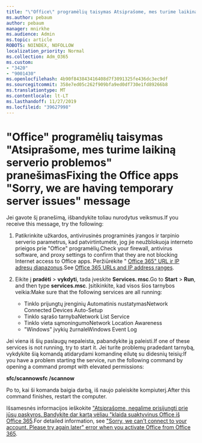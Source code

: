 ```yaml
---
title: "\"Office\" programėlių taisymas Atsiprašome, mes turime laikiną serverio problemos pranešimą"
ms.author: pebaum
author: pebaum
manager: mnirkhe
ms.audience: Admin
ms.topic: article
ROBOTS: NOINDEX, NOFOLLOW
localization_priority: Normal
ms.collection: Adm_O365
ms.custom:
- "3420"
- "9001430"
ms.openlocfilehash: 4b90f843843416408d7f3091325fe436dc3ec9df
ms.sourcegitcommit: 358e7ed05c262f909bfa9ed0df730e1fd89266b8
ms.translationtype: MT
ms.contentlocale: lt-LT
ms.lasthandoff: 11/27/2019
ms.locfileid: "39627998"
---
```

# <a name="fixing-the-office-apps-sorry-we-are-having-temporary-server-issues-message"></a><span data-ttu-id="e66e7-102">"Office" programėlių taisymas "Atsiprašome, mes turime laikiną serverio problemos" pranešimas</span><span class="sxs-lookup"><span data-stu-id="e66e7-102">Fixing the Office apps "Sorry, we are having temporary server issues" message</span></span>

<span data-ttu-id="e66e7-103">Jei gavote šį pranešimą, išbandykite toliau nurodytus veiksmus.</span><span class="sxs-lookup"><span data-stu-id="e66e7-103">If you receive this message, try the following:</span></span>

1. <span data-ttu-id="e66e7-104">Patikrinkite užkardos, antivirusinės programinės įrangos ir tarpinio serverio parametrus, kad patvirtintumėte, jog jie neužblokuoja interneto prieigos prie "Office" programėlių.</span><span class="sxs-lookup"><span data-stu-id="e66e7-104">Check your firewall, antivirus software, and proxy settings to confirm that they are not blocking Internet access to Office apps.</span></span> <span data-ttu-id="e66e7-105">Peržiūrėkite " [Office 365" URL ir IP adresų diapazonus](https://docs.microsoft.com/office365/enterprise/urls-and-ip-address-ranges).</span><span class="sxs-lookup"><span data-stu-id="e66e7-105">See [Office 365 URLs and IP address ranges](https://docs.microsoft.com/office365/enterprise/urls-and-ip-address-ranges).</span></span>

2. <span data-ttu-id="e66e7-106">Eikite į **pradėti** > **vykdyti**, tada įveskite **Services. msc**.</span><span class="sxs-lookup"><span data-stu-id="e66e7-106">Go to **Start** > **Run**, and then type **services.msc**.</span></span> <span data-ttu-id="e66e7-107">Įsitikinkite, kad visos šios tarnybos veikia:</span><span class="sxs-lookup"><span data-stu-id="e66e7-107">Make sure that the following services are all running:</span></span>
    - <span data-ttu-id="e66e7-108">Tinklo prijungtų įrenginių Automatinis nustatymas</span><span class="sxs-lookup"><span data-stu-id="e66e7-108">Network Connected Devices Auto-Setup</span></span>
    - <span data-ttu-id="e66e7-109">Tinklo sąrašo tarnyba</span><span class="sxs-lookup"><span data-stu-id="e66e7-109">Network List Service</span></span>
    - <span data-ttu-id="e66e7-110">Tinklo vieta sąmoningumo</span><span class="sxs-lookup"><span data-stu-id="e66e7-110">Network Location Awareness</span></span>
    - <span data-ttu-id="e66e7-111">"Windows" įvykių žurnale</span><span class="sxs-lookup"><span data-stu-id="e66e7-111">Windows Event Log</span></span>

<span data-ttu-id="e66e7-112">Jei viena iš šių paslaugų nepaleista, pabandykite ją paleisti.</span><span class="sxs-lookup"><span data-stu-id="e66e7-112">If one of these services is not running, try to start it.</span></span> <span data-ttu-id="e66e7-113">Jei turite problemų pradedant tarnybą, vykdykite šią komandą atidarydami komandinę eilutę su didesnių teisių:</span><span class="sxs-lookup"><span data-stu-id="e66e7-113">If you have a problem starting the service, run the following command by opening a command prompt with elevated permissions:</span></span>

<span data-ttu-id="e66e7-114">**sfc/scannow**</span><span class="sxs-lookup"><span data-stu-id="e66e7-114">**sfc /scannow**</span></span>

<span data-ttu-id="e66e7-115">Po to, kai ši komanda baigia darbą, iš naujo paleiskite kompiuterį.</span><span class="sxs-lookup"><span data-stu-id="e66e7-115">After this command finishes, restart the computer.</span></span>

<span data-ttu-id="e66e7-116">Išsamesnės informacijos ieškokite ["Atsiprašome, negalime prisijungti prie jūsų paskyros. Bandykite dar kartą vėliau "klaida suaktyvinus Office iš Office 365](https://docs.microsoft.com/office/troubleshoot/activation-installation/issue-when-activate-office-from-office-365).</span><span class="sxs-lookup"><span data-stu-id="e66e7-116">For detailed information, see ["Sorry, we can't connect to your account. Please try again later" error when you activate Office from Office 365](https://docs.microsoft.com/office/troubleshoot/activation-installation/issue-when-activate-office-from-office-365).</span></span>